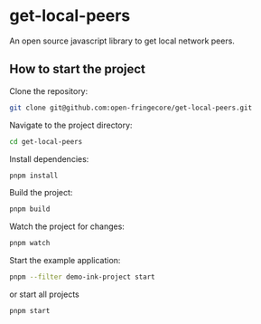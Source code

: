 # get-local-peers

An open source javascript library to get local network peers.

## How to start the project

Clone the repository:

```sh
git clone git@github.com:open-fringecore/get-local-peers.git
```

Navigate to the project directory:

```sh
cd get-local-peers
```

Install dependencies:

```sh
pnpm install
```

Build the project:

```sh
pnpm build
```

Watch the project for changes:

```sh
pnpm watch
```

Start the example application:

```sh
pnpm --filter demo-ink-project start
```
or start all projects
```sh
pnpm start
```